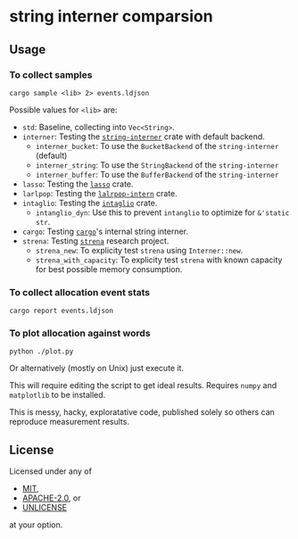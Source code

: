 # string interner comparsion

## Usage

### To collect samples

```
cargo sample <lib> 2> events.ldjson
```

Possible values for `<lib>` are:

- `std`: Baseline, collecting into `Vec<String>`.
- `interner`: Testing the [`string-interner`](https://crates.io/crates/string-interner) crate with default backend.
    - `interner_bucket`: To use the `BucketBackend` of the `string-interner` (default)
    - `interner_string`: To use the `StringBackend` of the `string-interner`
    - `interner_buffer`: To use the `BufferBackend` of the `string-interner`
- `lasso`: Testing the [`lasso`](https://crates.io/crates/lasso) crate.
- `larlpop`: Testing the [`lalrpop-intern`](https://crates.io/crates/lalrpop-intern) crate.
- `intaglio`: Testing the [`intaglio`](https://crates.io/crates/intaglio) crate.
    - `intanglio_dyn`: Use this to prevent `intanglio` to optimize for `&'static str`.
- `cargo`: Testing [`cargo`](https://crates.io/crates/cargo)'s internal string interner.
- `strena`: Testing [`strena`](https://github.com/CAD97/strena) research project.
    - `strena_new`: To explicity test `strena` using `Interner::new`.
    - `strena_with_capacity`: To explicity test `strena` with known capacity for best possible memory consumption.

### To collect allocation event stats

```
cargo report events.ldjson
```

### To plot allocation against words

```
python ./plot.py
```

Or alternatively (mostly on Unix) just execute it.

This will require editing the script to get ideal results.
Requires `numpy` and `matplotlib` to be installed.

This is messy, hacky, exploratative code, published solely so others can reproduce measurement results.

## License

Licensed under any of

- [MIT](http://opensource.org/licenses/MIT),
- [APACHE-2.0](http://www.apache.org/licenses/LICENSE-2.0), or
- [UNLICENSE](https://choosealicense.com/licenses/unlicense/)

at your option.
